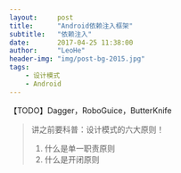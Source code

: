 ```yaml
---
layout:     post
title:      "Android依赖注入框架"
subtitle:   "依赖注入"
date:       2017-04-25 11:38:00
author:     "LeoHe"
header-img: "img/post-bg-2015.jpg"
tags:
    - 设计模式
    - Android
---
```


【TODO】Dagger，RoboGuice，ButterKnife

>讲之前要科普：设计模式的六大原则！
>
>1. 什么是单一职责原则
>2. 什么是开闭原则





